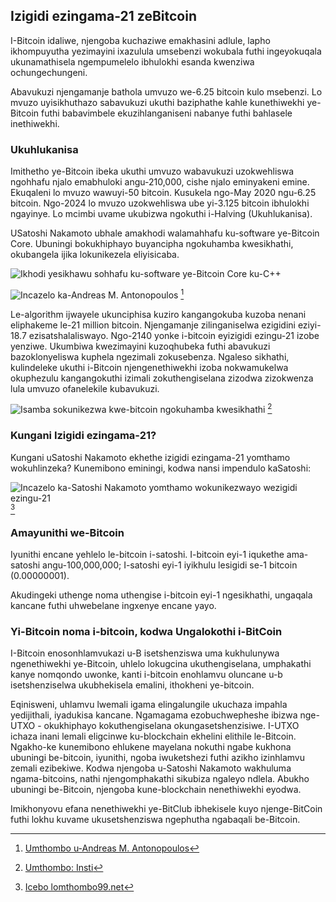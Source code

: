 ## Izigidi ezingama-21 zeBitcoin
I-Bitcoin idaliwe, njengoba kuchaziwe emakhasini adlule, lapho ikhompuyutha yezimayini ixazulula umsebenzi wokubala futhi ingeyokuqala ukunamathisela ngempumelelo ibhulokhi esanda kwenziwa ochungechungeni.

Abavukuzi njengamanje bathola umvuzo we-6.25 bitcoin kulo msebenzi. Lo mvuzo uyisikhuthazo sabavukuzi ukuthi baziphathe kahle kunethiwekhi ye-Bitcoin futhi babavimbele ekuzihlanganiseni nabanye futhi bahlasele inethiwekhi.

### Ukuhlukanisa 
Imithetho ye-Bitcoin ibeka ukuthi umvuzo wabavukuzi uzokwehliswa ngohhafu njalo emabhuloki angu-210,000, cishe njalo eminyakeni emine. Ekuqaleni lo mvuzo wawuyi-50 bitcoin. Kusukela ngo-May 2020 ngu-6.25 bitcoin. Ngo-2024 lo mvuzo uzokwehliswa ube yi-3.125 bitcoin ibhulokhi ngayinye. Lo mcimbi uvame ukubizwa ngokuthi i-Halving (Ukuhlukanisa).

USatoshi Nakamoto ubhale amakhodi walamahhafu ku-software ye-Bitcoin Core. Ubuningi bokukhiphayo buyancipha ngokuhamba kwesikhathi, okubangela ijika lokunikezela eliyisicaba.

![Ikhodi yesikhawu sohhafu ku-software ye-Bitcoin Core ku-C++](izinsiza/_i-halving-interval.jpg)

![Incazelo ka-Andreas M. Antonopoulos](izinsiza/_aantonop-21-million.png) [^24]

Le-algorithm ijwayele ukunciphisa kuziro kangangokuba kuzoba nenani eliphakeme le-21 million bitcoin. Njengamanje zilinganiselwa ezigidini eziyi-18.7 ezisatshalaliswayo. Ngo-2140 yonke i-bitcoin eyizigidi ezingu-21 izobe yenziwe. Ukumbiwa kwezimayini kuzoqhubeka futhi abavukuzi bazoklonyeliswa kuphela ngezimali zokusebenza. Ngaleso sikhathi, kulindeleke ukuthi i-Bitcoin njengenethiwekhi izoba nokwamukelwa okuphezulu kangangokuthi izimali zokuthengiselana zizodwa zizokwenza lula umvuzo ofanelekile kubavukuzi.

![Isamba sokunikezwa kwe-bitcoin ngokuhamba kwesikhathi](izinsiza/_Total_bitcoins_over_time.png) [^25]

### Kungani Izigidi ezingama-21?
Kungani uSatoshi Nakamoto ekhethe izigidi ezingama-21 yomthamo wokuhlinzeka? Kunemibono eminingi, kodwa nansi impendulo kaSatoshi:

![Incazelo ka-Satoshi Nakamoto yomthamo wokunikezwayo wezigidi ezingu-21](izinsiza/_Why-21-million.png) [^26]

### Amayunithi we-Bitcoin
Iyunithi encane yehlelo le-bitcoin i-satoshi. I-bitcoin eyi-1 iqukethe ama-satoshi angu-100,000,000; I-satoshi eyi-1 iyikhulu lesigidi se-1 bitcoin (0.00000001).

Akudingeki uthenge noma uthengise i-bitcoin eyi-1 ngesikhathi, ungaqala kancane futhi uhwebelane ingxenye encane yayo.

### Yi-Bitcoin noma i-bitcoin, kodwa Ungalokothi i-BitCoin
I-Bitcoin enosonhlamvukazi u-B isetshenziswa uma kukhulunywa ngenethiwekhi ye-Bitcoin, uhlelo lokugcina ukuthengiselana, umphakathi kanye nomqondo uwonke, kanti i-bitcoin enohlamvu oluncane u-b isetshenziselwa ukubhekisela emalini, ithokheni ye-bitcoin.

Eqinisweni, uhlamvu lwemali igama elingalungile ukuchaza impahla yedijithali, iyadukisa kancane. Ngamagama ezobuchwepheshe ibizwa nge-UTXO - okukhiphayo kokuthengiselana okungasetshenzisiwe. I-UTXO ichaza inani lemali eligcinwe ku-blockchain ekhelini elithile le-Bitcoin. Ngakho-ke kunemibono ehlukene mayelana nokuthi ngabe kukhona ubuningi be-bitcoin, iyunithi, ngoba iwuketshezi futhi azikho izinhlamvu zemali ezibekiwe. Kodwa njengoba u-Satoshi Nakamoto wakhuluma ngama-bitcoins, nathi njengomphakathi sikubiza ngaleyo ndlela. Abukho ubuningi be-Bitcoin, njengoba kune-blockchain nenethiwekhi eyodwa.

Imikhonyovu efana nenethiwekhi ye-BitClub ibhekisele kuyo njenge-BitCoin futhi lokhu kuvame ukusetshenziswa ngephutha ngabaqali be-Bitcoin.

[^24]: [Umthombo u-Andreas M. Antonopoulos](https://twitter.com/aantonop/status/1257366095515848716?s=20)
[^25]: [Umthombo: Insti](https://commons.wikimedia.org/wiki/File:Total_bitcoins_over_time.png)
[^26]: [Icebo lomthombo99.net](https://plan99.net/~mike/satoshi-emails/thread1.html)

